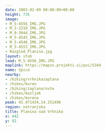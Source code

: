 ```yaml
---
date: 2003-02-09 00:00:00+00:00
height: 735
image:
- M_5-4556_IMG.JPG
- M_2-2210_IMG.JPG
- M_0-3044_IMG.JPG
- M_5-4545_IMG.JPG
- M_5-4546_IMG.JPG
- M_5-4553_IMG.JPG
- Razgled_Planina.jpg
layout: stub
lead: M_5-4556_IMG.JPG
maplink: https://mapzs.projekti.si/poi/5344
name: Spica
nearby:
- /biking/vrhnikazaplana
- /hikes/kuren
- /biking/zaplanarovte
- /hikes/kozljek
- /hikes/korena
peak: 45.971434,14.251496
region: notranjska
title: Planina nad Vrhniko
x: 442
y: 92
---
```

